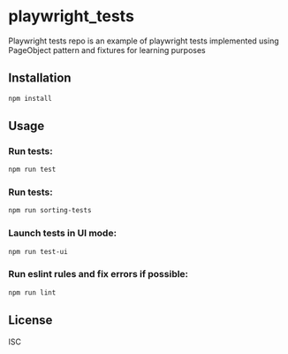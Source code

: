 # playwright_tests

Playwright tests repo is an example of playwright tests implemented using PageObject pattern and fixtures for learning purposes

## Installation

```bash
npm install
```

## Usage

### Run tests:
```bash
npm run test
```

### Run tests:
```bash
npm run sorting-tests
```

### Launch tests in UI mode:
```bash
npm run test-ui
```

### Run eslint rules and fix errors if possible:
```bash
npm run lint
```

## License

ISC
